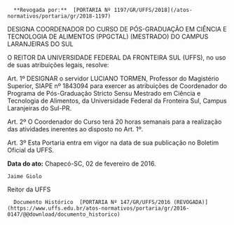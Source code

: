       **Revogada por:**  [PORTARIA Nº 1197/GR/UFFS/2018](/atos-normativos/portaria/gr/2018-1197) 

   DESIGNA COORDENADOR DO CURSO DE PÓS-GRADUAÇÃO EM CIÊNCIA E TECNOLOGIA DE ALIMENTOS (PPGCTAL) (MESTRADO) DO CAMPUS LARANJEIRAS DO SUL  

O REITOR DA UNIVERSIDADE FEDERAL DA FRONTEIRA SUL (UFFS), no uso de suas atribuições legais, resolve:

 Art. 1º DESIGNAR o servidor LUCIANO TORMEN, Professor do Magistério Superior, SIAPE nº 1843094 para exercer as atribuições de Coordenador do Programa de Pós-Graduação Stricto Sensu Mestrado em Ciência e Tecnologia de Alimentos, da Universidade Federal da Fronteira Sul, Campus Laranjeiras do Sul-PR.

 Art. 2º O Coordenador do Curso terá 20 horas semanais para a realização das atividades inerentes ao disposto no Art. 1º.

 Art. 3º Esta Portaria entra em vigor na data de sua publicação no Boletim Oficial da UFFS.

   **Data do ato:** Chapecó-SC, 02 de fevereiro de 2016.   
 

    Jaime Giolo   
 Reitor da UFFS 

      Documento Histórico  [PORTARIA Nº 147/GR/UFFS/2016 (REVOGADA)](https://www.uffs.edu.br/atos-normativos/portaria/gr/2016-0147/@@download/documento_historico)     
      